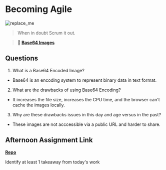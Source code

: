 # Becoming Agile

![replace_me](https://codeworks.blob.core.windows.net/public/assets/img/illustrations/placeholder.svg)

> When in doubt Scrum it out.

> **📖 [Base64 Images](https://codeworksacademy.com/fs-student-guide/resources/wk8-9/06-Base64)**

## Questions

1. What is a Base64 Encoded Image?
 - Base64 is an encoding system to represent binary data in text format.
2. What are the drawbacks of using Base64 Encoding?
 - It increases the file size, increases the CPU time, and the browser can't cache the images locally.
3. Why are these drawbacks issues in this day and age versus in the past?
 - These images are not acccessible via a public URL and harder to share.
## Afternoon Assignment Link

**[Repo](https://github.com/clear/<ASSIGNMENT_REPO>)**

Identify at least 1 takeaway from today's work
